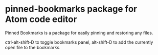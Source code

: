# pinned-bookmarks package for Atom code editor

Pinned Bookmarks is a package for easily pinning and restoring any files.

ctrl-alt-shift-D to toggle bookmarks panel,
alt-shift-D to add the currently open file to the bookmarks.
